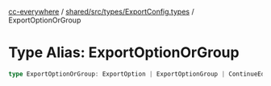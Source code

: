 [cc-everywhere](../../../../../index.md) / [shared/src/types/ExportConfig.types](../index.md) / ExportOptionOrGroup

# Type Alias: ExportOptionOrGroup

```ts
type ExportOptionOrGroup: ExportOption | ExportOptionGroup | ContinueEditingGroup;
```
